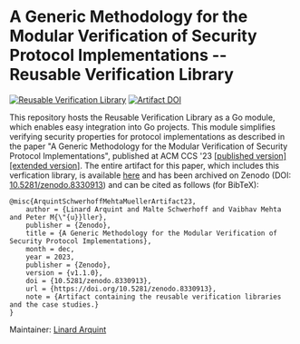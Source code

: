 # A Generic Methodology for the Modular Verification of Security Protocol Implementations -- Reusable Verification Library

[![Reusable Verification Library](https://github.com/viperproject/ReusableProtocolVerificationLibrary/actions/workflows/library.yml/badge.svg?branch=main)](https://github.com/viperproject/ReusableProtocolVerificationLibrary/actions/workflows/library.yml?query=branch%3Amain)
[![Artifact DOI](https://zenodo.org/badge/doi/10.5281/zenodo.8330913.svg)](https://doi.org/10.5281/zenodo.8330913)

This repository hosts the Reusable Verification Library as a Go module, which enables easy integration into Go projects.
This module simplifies verifying security properties for protocol implementations as described in the paper "A Generic Methodology for the Modular Verification of Security Protocol Implementations", published at ACM CCS '23 [[published version]](https://doi.org/10.1145/3576915.3623105) [[extended version]](https://arxiv.org/abs/2212.02626).
The entire artifact for this paper, which includes this verfication library, is available [here](https://github.com/viperproject/SecurityProtocolImplementations) and has been archived on Zenodo (DOI: [10.5281/zenodo.8330913](https://doi.org/10.5281/zenodo.8330913)) and can be cited as follows (for BibTeX):
```
@misc{ArquintSchwerhoffMehtaMuellerArtifact23,
	author = {Linard Arquint and Malte Schwerhoff and Vaibhav Mehta and Peter M{\"{u}}ller},
	publisher = {Zenodo},
	title = {A Generic Methodology for the Modular Verification of Security Protocol Implementations},
	month = dec,
	year = 2023,
	publisher = {Zenodo},
	version = {v1.1.0},
	doi = {10.5281/zenodo.8330913},
	url = {https://doi.org/10.5281/zenodo.8330913},
	note = {Artifact containing the reusable verification libraries and the case studies.}
}
```

Maintainer: [Linard Arquint](https://linardarquint.com)
